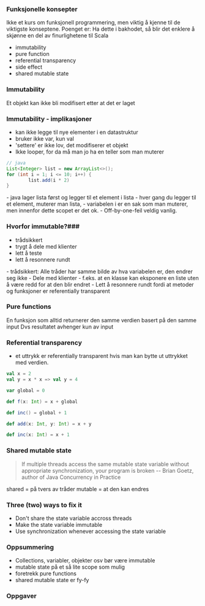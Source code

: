 ### Funksjonelle konsepter ###
<aside class='notes'>
  Ikke et kurs om funksjonell programmering, men viktig å kjenne til de
  viktigste konseptene.
  Poenget er: Ha dette i bakhodet, så blir det enklere å skjønne en del
  av finurlighetene til Scala
</aside>



- immutability
- pure function
- referential transparency
- side effect
- shared mutable state



### Immutability ###
Et objekt kan ikke bli modifisert etter at det er laget



### Immutability - implikasjoner ###
- kan ikke legge til nye elementer i en datastruktur
- bruker ikke var, kun val
- 'settere' er ikke lov, det modifiserer et objekt
- Ikke looper, for da må man jo ha en teller som man muterer



```java
// java
List<Integer> list = new ArrayList<>();
for (int i = 1; i <= 10; i++) {
        list.add(i * 2)
}
```
<aside class='notes'>
    - java lager lista først og legger til et element i lista
    - hver gang du legger til et element, muterer man lista,
    - variabelen i er en sak som man muterer, men innenfor dette scopet er det ok.
    - Off-by-one-feil veldig vanlig.
</aside>



### Hvorfor immutable?###
- trådsikkert
- trygt å dele med klienter
- lett å teste
- lett å resonnere rundt
<aside class='notes'>
 - trådsikkert: Alle tråder har samme bilde av hva variabelen er, den endrer seg ikke
 - Dele med klienter - f.eks. at en klasse kan eksponere en liste uten å være redd for at den blir endret
 - Lett å resonnere rundt fordi at metoder og funksjoner er referentially transparent
</aside>



### Pure functions ###
En funksjon som alltid returnerer den samme verdien basert på den samme input
Dvs resultatet avhenger kun av input



### Referential transparency ###
- et uttrykk er referentially transparent hvis man kan
bytte ut uttrykket med verdien.

```scala
val x = 2
val y = x * x => val y = 4
```



```scala
var global = 0

def f(x: Int) = x + global

def inc() = global + 1
```



```scala
def add(x: Int, y: Int) = x + y

def inc(x: Int) = x + 1

```



### Shared mutable state ###
> If multiple threads access the same mutable state variable without
> appropriate synchronization, your program is broken
> -- Brian Goetz, author of Java Concurrency in Practice
<aside class='notes'>
    shared = på tvers av tråder
    mutable = at den kan endres
</aside>



### Three (two) ways to fix it ###
* Don't share the state variable accross threads
* Make the state variable immutable
* Use synchronization whenever accessing the state variable



### Oppsummering ###
- Collections, variabler, objekter osv bør være immutable
- mutable state på et så lite scope som mulig
- foretrekk pure functions
- shared mutable state er fy-fy



### Oppgaver ###

